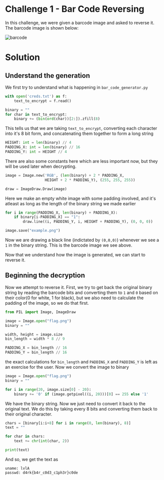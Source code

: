 # Challenge 1 - Bar Code Reversing

In this challenge, we were given a barcode image and asked to reverse it. The barcode image is shown below:

![barcode](https://github.com/d4rkc0de-club/BankOfE/blob/main/Chal%201%20-%20Barcode/Challenge/3nc0d3d.png?raw=true)

# Solution
## Understand the generation
We first try to understand what is happening in `bar_code_generator.py`
    
```python
with open('creds.txt') as f:
    text_to_encrypt = f.read()

binary = ""
for char in text_to_encrypt:
    binary += (bin(ord(char))[2:]).zfill(8)
```

This tells us that we are taking `text_to_encrypt`, converting each character into it's 8 bit form, and concatenating them together to form a long string

```python
HEIGHT: int = len(binary) // 4
PADDING_X: int = len(binary) // 16
PADDING_Y: int = HEIGHT // 4
```
There are also some constants here which are less important now, but they will be used later when decrypting.
```python
image = Image.new('RGB', (len(binary) + 2 * PADDING_X,
                  HEIGHT + 2 * PADDING_Y), (255, 255, 255))

draw = ImageDraw.Draw(image)
```
Here we make an empty white image with some padding involved, and it's atleast as long as the length of the binary string we made earlier
```python
for i in range(PADDING_X, len(binary) + PADDING_X):
    if binary[i-PADDING_X] == "1":
        draw.line((i, PADDING_Y, i, HEIGHT + PADDING_Y), (0, 0, 0))

image.save("example.png")
```

Now we are drawing a black line (indictated by `(0,0,0)`) whenever we see a `1` in the binary string. This is the barcode image we see above.

Now that we understand how the image is generated, we can start to reverse it.
## Beginning the decryption

Now we attempt to reverse it. First, we try to get back the original binary string by reading the barcode bits and converting them to `1` and `0` based on their color(0 for white, 1 for black), but we also need to calculate the padding of the image, so we do that first.

```python
from PIL import Image, ImageDraw

image = Image.open("flag.png")
binary = ""

width, height = image.size
bin_length = width * 8 // 9

PADDING_X = bin_length // 16
PADDING_Y = bin_length // 16
```

the exact calculations for `bin_length` and `PADDING_X` and `PADDING_Y` is left as an exercise for the user. Now we convert the image to binary

```python
image = Image.open("flag.png")
binary = ""

for i in range(20, image.size[0] - 20):
    binary += '0' if (image.getpixel((i, 20)))[0] == 255 else '1'
```

We have the binary string. Now we just need to convert it back to the original text. We do this by taking every 8 bits and converting them back to their original character.

```python
chars = [binary[i:i+8] for i in range(0, len(binary), 8)]
text = ""

for char in chars:
    text += chr(int(char, 2))

print(text)
```

And so, we get the text as  

```
uname: lvlA
passwd: d4rk{b4r_c0d3_c1ph3r}c0de 
```
